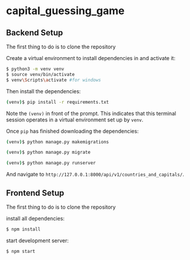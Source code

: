 # capital_guessing_game

## Backend Setup

The first thing to do is to clone the repository

Create a virtual environment to install dependencies in and activate it:

```sh
$ python3 -m venv venv
$ source venv/bin/activate
$ venv\Scripts\activate #for windows
```

Then install the dependencies:

```sh
(venv)$ pip install -r requirements.txt
```
Note the `(venv)` in front of the prompt. This indicates that this terminal
session operates in a virtual environment set up by `venv`.

Once `pip` has finished downloading the dependencies:
```sh
(venv)$ python manage.py makemigrations

(venv)$ python manage.py migrate

(venv)$ python manage.py runserver
```
And navigate to `http://127.0.0.1:8000/api/v1/countries_and_capitals/`.


## Frontend Setup

The first thing to do is to clone the repository

install all dependencies:

```sh
$ npm install
```

start development server:

```sh
$ npm start
```
